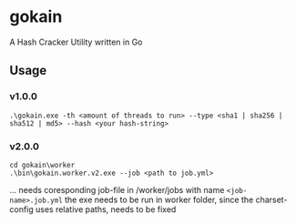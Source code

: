 # gokain

 A Hash Cracker Utility written in Go


## Usage

### v1.0.0
```shell
.\gokain.exe -th <amount of threads to run> --type <sha1 | sha256 | sha512 | md5> --hash <your hash-string>
```

### v2.0.0
```shell
cd gokain\worker
.\bin\gokain.worker.v2.exe --job <path to job.yml>
```

... needs coresponding job-file in /worker/jobs with name `<job-name>.job.yml`
the exe needs to be run in worker folder, since the charset-config uses relative paths, needs to be fixed
